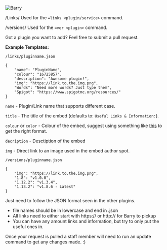 ![Barry](https://helpch.at/resources/barry_header.png)

/Links/
Used for the `=links <plugin/service>` command.

/versions/
Used for the `=ver <plugin>` command.

Got a plugin you want to add? Feel free to submit a pull request.

**Example Templates:**

`/links/pluginname.json`
```
{
    "name": "PluginName",
    "colour": "16725857",
    "description": "Awesome plugin!",
    "img": "https://link.to.the.img.png",
    "Words": "Need more words? Just type them",
    "Spigot": "https://www.spigotmc.org/resources/"
}
```

`name` - Plugin/Link name that supports different case.

`title` - The title of the embed (defaults to: `Useful Links & Information:`).

`colour` or `color` - Colour of the embed, suggest using something like [this](https://leovoel.github.io/embed-visualizer/) to get the right format.

`decription` - Desctiption of the embed

`img` - Direct link to an image used in the embed author spot.

`/versions/pluginname.json`
```
{
    "img": "https://link.to.the.img.png",
    "1.8": "v1.0.0",
    "1.12.2": "v1.3.4",
    "1.13.2": "v1.8.6 - Latest"
}
```

Just need to follow the JSON format seen in the other plugins.
  - file names should be in lowercase and end in .json
  - All links need to either start with https:// or http:// for Barry to pickup
  - You can have any amount links and information, but try to only put the useful ones in.
  
Once your request is pulled a staff member will need to run an update command to get any changes made. :)
